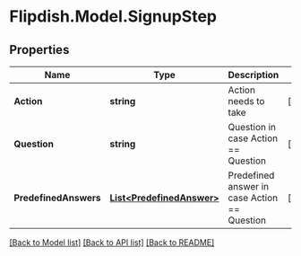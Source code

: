 # Flipdish.Model.SignupStep
## Properties

Name | Type | Description | Notes
------------ | ------------- | ------------- | -------------
**Action** | **string** | Action needs to take | [optional] 
**Question** | **string** | Question in case Action &#x3D;&#x3D; Question | [optional] 
**PredefinedAnswers** | [**List&lt;PredefinedAnswer&gt;**](PredefinedAnswer.md) | Predefined answer in case Action &#x3D;&#x3D; Question | [optional] 

[[Back to Model list]](../README.md#documentation-for-models) [[Back to API list]](../README.md#documentation-for-api-endpoints) [[Back to README]](../README.md)

